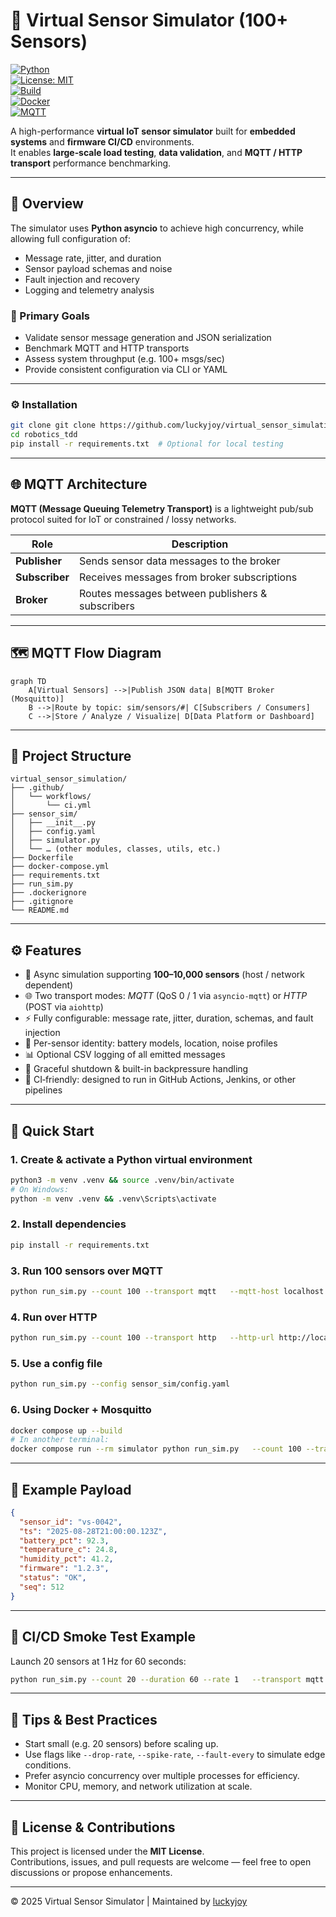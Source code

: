 # 🚀 Virtual Sensor Simulator (100+ Sensors)

[![Python](https://img.shields.io/badge/Python-3.9%2B-blue.svg?logo=python)](https://www.python.org/)  
[![License: MIT](https://img.shields.io/badge/License-MIT-green.svg)](LICENSE)  
[![Build](https://img.shields.io/github/actions/workflow/status/luckyjoy/virtual_sensor_simulation/ci.yml?label=CI%2FCD)](https://github.com/luckyjoy/virtual_sensor_simulation/actions)  
[![Docker](https://img.shields.io/badge/Docker-Ready-blue?logo=docker)](https://hub.docker.com/)  
[![MQTT](https://img.shields.io/badge/MQTT-Asyncio--MQTT-orange)](https://mqtt.org/)

A high-performance **virtual IoT sensor simulator** built for **embedded systems** and **firmware CI/CD** environments.  
It enables **large‑scale load testing**, **data validation**, and **MQTT / HTTP transport** performance benchmarking.

---

## 📘 Overview

The simulator uses **Python asyncio** to achieve high concurrency, while allowing full configuration of:

- Message rate, jitter, and duration  
- Sensor payload schemas and noise  
- Fault injection and recovery  
- Logging and telemetry analysis  

### 🎯 Primary Goals

- Validate sensor message generation and JSON serialization  
- Benchmark MQTT and HTTP transports  
- Assess system throughput (e.g. 100+ msgs/sec)  
- Provide consistent configuration via CLI or YAML  

---

### ⚙️ Installation

```bash
git clone git clone https://github.com/luckyjoy/virtual_sensor_simulation.git
cd robotics_tdd
pip install -r requirements.txt  # Optional for local testing
```

---

## 🌐 MQTT Architecture

**MQTT (Message Queuing Telemetry Transport)** is a lightweight pub/sub protocol suited for IoT or constrained / lossy networks.

| Role        | Description                                 |
|-------------|---------------------------------------------|
| **Publisher**  | Sends sensor data messages to the broker     |
| **Subscriber** | Receives messages from broker subscriptions |
| **Broker**     | Routes messages between publishers & subscribers |

---

## 🗺️ MQTT Flow Diagram

```mermaid
graph TD
    A[Virtual Sensors] -->|Publish JSON data| B[MQTT Broker (Mosquitto)]
    B -->|Route by topic: sim/sensors/#| C[Subscribers / Consumers]
    C -->|Store / Analyze / Visualize| D[Data Platform or Dashboard]
```

---

## 📁 Project Structure

```
virtual_sensor_simulation/
├── .github/
│   └── workflows/
│       └── ci.yml
├── sensor_sim/
│   ├── __init__.py
│   ├── config.yaml
│   ├── simulator.py
│   └── … (other modules, classes, utils, etc.)
├── Dockerfile
├── docker-compose.yml
├── requirements.txt
├── run_sim.py
├── .dockerignore
├── .gitignore
└── README.md
```

---

## ⚙️ Features

- 🧩 Async simulation supporting **100–10,000 sensors** (host / network dependent)  
- 🌐 Two transport modes: *MQTT* (QoS 0 / 1 via `asyncio-mqtt`) or *HTTP* (POST via `aiohttp`)  
- ⚡ Fully configurable: message rate, jitter, duration, schemas, and fault injection  
- 🧪 Per-sensor identity: battery models, location, noise profiles  
- 📊 Optional CSV logging of all emitted messages  
- 🧘 Graceful shutdown & built-in backpressure handling  
- 🧱 CI‑friendly: designed to run in GitHub Actions, Jenkins, or other pipelines  

---

## 🚀 Quick Start

### 1. Create & activate a Python virtual environment

```bash
python3 -m venv .venv && source .venv/bin/activate
# On Windows:
python -m venv .venv && .venv\Scripts\activate
```

### 2. Install dependencies

```bash
pip install -r requirements.txt
```

### 3. Run 100 sensors over MQTT

```bash
python run_sim.py --count 100 --transport mqtt   --mqtt-host localhost --mqtt-port 1883   --topic-prefix sim/sensors --rate 1.0
```

### 4. Run over HTTP

```bash
python run_sim.py --count 100 --transport http   --http-url http://localhost:8080/ingest --rate 1.0
```

### 5. Use a config file

```bash
python run_sim.py --config sensor_sim/config.yaml
```

### 6. Using Docker + Mosquitto

```bash
docker compose up --build
# In another terminal:
docker compose run --rm simulator python run_sim.py   --count 100 --transport mqtt --mqtt-host mosquitto --topic-prefix sim/sensors
```

---

## 🧪 Example Payload

```json
{
  "sensor_id": "vs-0042",
  "ts": "2025-08-28T21:00:00.123Z",
  "battery_pct": 92.3,
  "temperature_c": 24.8,
  "humidity_pct": 41.2,
  "firmware": "1.2.3",
  "status": "OK",
  "seq": 512
}
```

---

## 🧱 CI/CD Smoke Test Example

Launch 20 sensors at 1 Hz for 60 seconds:

```bash
python run_sim.py --count 20 --duration 60 --rate 1   --transport mqtt --mqtt-host $BROKER_HOST
```

---

## 🧠 Tips & Best Practices

- Start small (e.g. 20 sensors) before scaling up.  
- Use flags like `--drop-rate`, `--spike-rate`, `--fault-every` to simulate edge conditions.  
- Prefer asyncio concurrency over multiple processes for efficiency.  
- Monitor CPU, memory, and network utilization at scale.  

---

## 🧩 License & Contributions

This project is licensed under the **MIT License**.  
Contributions, issues, and pull requests are welcome — feel free to open discussions or propose enhancements.

---

© 2025 Virtual Sensor Simulator | Maintained by [luckyjoy](https://github.com/luckyjoy)
